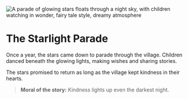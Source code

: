 ![A parade of glowing stars floats through a night sky, with children watching in wonder, fairy tale style, dreamy atmosphere](/static/images/Stories/the-starlight-parade.png)

# The Starlight Parade

Once a year, the stars came down to parade through the village. Children danced beneath the glowing lights, making wishes and sharing stories.

The stars promised to return as long as the village kept kindness in their hearts.

> **Moral of the story:** Kindness lights up even the darkest night.
